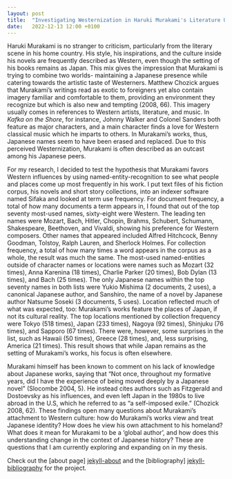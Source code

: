 ```yaml
---
layout: post
title:  "Investigating Westernization in Haruki Murakami's Literature Using Named-Entity-Recognition"
date:   2022-12-13 12:00 +0100
---
```

Haruki Murakami is no stranger to criticism, particularly from the literary scene in his home country. His style, his inspirations, and the culture inside his novels are frequently described as Western, even though the setting of his books remains as Japan. This mix gives the impression that Murakami is trying to combine two worlds- maintaining a Japanese presence while catering towards the artistic taste of Westerners. Matthew Chozick argues that Murakami’s writings read as exotic to foreigners yet also contain imagery familiar and comfortable to them, providing an environment they recognize but which is also new and tempting (2008, 66). This imagery usually comes in references to Western artists, literature, and music. In *Kafka on the Shore*, for instance, Johnny Walker and Colonel Sanders both feature as major characters, and a main character finds a love for Western classical music which he imparts to others. In Murakami’s works, thus, Japanese names seem to have been erased and replaced. Due to this perceived Westernization, Murakami is often described as an outcast among his Japanese peers. 

For my research, I decided to test the hypothesis that Murakami favors Western influences by using named-entity-recognition to see what people and places come up most frequently in his work. I put text files of his fiction corpus, his novels and short story collections, into an indexer software named Sifaka and looked at term use frequency. For document frequency, a total of how many documents a term appears in, I found that out of the top seventy most-used names, sixty-eight were Western. The leading ten names were Mozart, Bach, Hitler, Chopin, Brahms, Schubert, Schumann, Shakespeare, Beethoven, and Vivaldi, showing his preference for Western composers. Other names that appeared included Alfred Hitchcock, Benny Goodman, Tolstoy, Ralph Lauren, and Sherlock Holmes. For collection frequency, a total of how many times a word appears in the corpus as a whole, the result was much the same. The most-used named-entities outside of character names or locations were names such as Mozart (32 times), Anna Karenina (18 times), Charlie Parker (20 times), Bob Dylan (13 times), and Bach (25 times).  The only Japanese names within the top seventy names in both lists were Yukio Mishima (2 documents, 2 uses), a canonical Japanese author, and Sanshiro, the name of a novel by Japanese author Natsume Soseki (3 documents, 5 uses). Location reflected much of what was expected, too: Murakami’s works feature the places of Japan, if not its cultural reality. The top locations mentioned by collection frequency were Tokyo (518 times), Japan (233 times), Nagoya (92 times), Shinjuku (76 times), and Sapporo (67 times). There were, however, some surprises in the list, such as Hawaii (50 times), Greece (28 times), and, less surprising, America (21 times). This result shows that while Japan remains as the setting of Murakami’s works, his focus is often elsewhere. 

Murakami himself has been known to comment on his lack of knowledge about Japanese works, saying that “Not once, throughout my formative years, did I have the experience of being moved deeply by a Japanese novel” (Slocombe 2004, 5). He instead cites authors such as Fitzgerald and Dostoevsky as his influences, and even left Japan in the 1980s to live abroad in the U.S, which he referred to as “a self-imposed exile.” (Chozick 2008, 62). These findings open many questions about Murakami’s attachment to Western culture: how do Murakami’s works view and treat Japanese identity? How does he view his own attachment to his homeland? What does it mean for Murakami to be a ‘global author’, and how does this understanding change in the context of Japanese history? These are questions that I am currently exploring and expanding on in my thesis.  


Check out the [about page] [jekyll-about] and the [bibliography] [jekyll-bibliography] for the project.

[jekyll-about]: https://cvaughan12.github.io/cpvaughan7/about/
[jekyll-bibliography]: https://cvaughan12.github.io/cpvaughan7/bibliography/